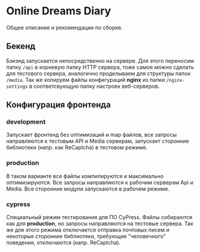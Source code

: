 # Online Dreams Diary
Общее описание и рекомендации по сборке.

## Бекенд
Бэкэнд запускается непосредственно на сервере. Для этого переносим папку `/api` в корневую папку HTTP сервера, тоже самое можно сделать для тестового сервера, аналогично проделываем для структуры папок `/media`. Так же копируем файлы конфигураций **nginx** из папки `/nginx-settings` в соответсвующую папку настроек веб-серверов.

## Конфигурация фронтенда
### development
Запускает фронтенд без оптимизаций и map файлов, все запросы направляются к тестовым API и Media серверам, запускает сторонние библиотеки (напр. как ReCaptcha) в тестовом режиме.

### production
В таком варианте все файлы компилируются и максимально оптимизируются. Все запросы направляются к рабочим серверам Api и Media. Все сторонние модули запускаются в рабочем режиме.

### cypress
Специальный режим тестирования для ПО CyPress. Файлы собираются как для **production**, но запросы направляются на тестовые сервера. Так же для этого режима отключается отправка почтовых писем и некоторые сторонние библиотеки, требующие "человечного" поведения, отключаются (напр. ReCaptcha).
